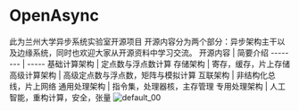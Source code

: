 # OpenAsync
此为兰州大学异步系统实验室开源项目
开源内容分为两个部分：异步架构主干以及边缘系统，同时也欢迎大家从开源资料中学习交流。
开源内容     | 简要介绍
-------- | -----
基础计算架构  | 定点数与浮点数计算
存储架构  | 寄存，缓存，片上存储
高级计算架构  | 高级定点数与浮点数，矩阵与模拟计算
互联架构  | 非结构化总线，片上网络
通用处理架构 | 指令集，处理器核，主存管理
专用处理架构 | 人工智能，重构计算，安全，张量
![default_00](https://github.com/user-attachments/assets/d53d5ab1-6fe2-4e7d-8409-e571a2ddfc22)

